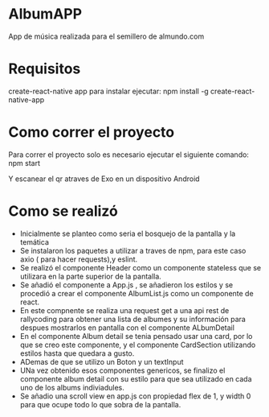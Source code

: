 # AlbumAPP
App de música realizada para el semillero de almundo.com

# Requisitos
create-react-native app
 para instalar ejecutar:
 npm install -g create-react-native-app

 # Como correr el proyecto
 Para correr el proyecto solo es necesario ejecutar el siguiente comando:
 npm start

 Y escanear el qr atraves de Exo en un dispositivo Android


 # Como se realizó

 - Inicialmente se planteo como seria el bosquejo de la pantalla y la temática
 - Se instalaron los paquetes a utilizar a traves de npm, para este caso axio ( para hacer requests),y eslint.
 - Se realizó el componente Header como un componente stateless que se utilizara en la parte superior de la pantalla.
 - Se añadió el componente a App.js , se añadieron los estilos y se procedió a crear el componente AlbumList.js como un componente de react.
 - En este compnente se realiza una request get a una api rest de rallycoding para obtener una lista de albumes y su información para despues mostrarlos en pantalla con el componente ALbumDetail
 - En el componente Album detail se tenia pensado usar una card, por lo que se creo este componente, y el componente CardSection utilizando estilos hasta que quedara a gusto.
 - ADemas de que se utilizo un Boton y un textInput
 - UNa vez obtenido esos componentes genericos, se finalizo el componente album detail con su estilo para que sea utilizado en cada uno de los albums indiviadules.
 - Se añadio una scroll view en app.js con propiedad flex de 1, y width 0 para que ocupe todo lo que sobra de la pantalla.

